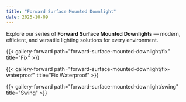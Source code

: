 ```yaml
---
title: "Forward Surface Mounted Downlight"
date: 2025-10-09
---
```



Explore our series of **Forward Surface Mounted Downlights** — modern, efficient, and versatile lighting solutions for every environment.


{{< gallery-forward path="forward-surface-mounted-downlight/fix" title="Fix" >}}


{{< gallery-forward path="forward-surface-mounted-downlight/fix-waterproof" title="Fix Waterproof" >}}


{{< gallery-forward path="forward-surface-mounted-downlight/swing" title="Swing" >}}
